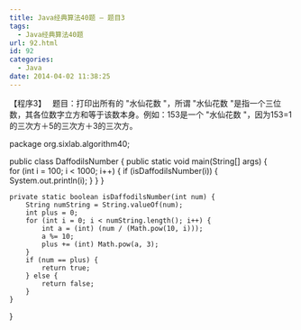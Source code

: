 ```yaml
---
title: Java经典算法40题 – 题目3
tags:
  - Java经典算法40题
url: 92.html
id: 92
categories:
  - Java
date: 2014-04-02 11:38:25
---
```


【程序3】   题目：打印出所有的 "水仙花数 "，所谓 "水仙花数 "是指一个三位数，其各位数字立方和等于该数本身。例如：153是一个 "水仙花数 "，因为153=1的三次方＋5的三次方＋3的三次方。

package org.sixlab.algorithm40;

public class DaffodilsNumber {
	public static void main(String\[\] args) {
		for (int i = 100; i < 1000; i++) {
			if (isDaffodilsNumber(i)) {
				System.out.println(i);
			}
		}
	}
	
	private static boolean isDaffodilsNumber(int num) {
		String numString = String.valueOf(num);
		int plus = 0;
		for (int i = 0; i < numString.length(); i++) {
			int a = (int) (num / (Math.pow(10, i)));
			a %= 10;
			plus += (int) Math.pow(a, 3);
		}
		if (num == plus) {
			return true;
		} else {
			return false;
		}
	}
}